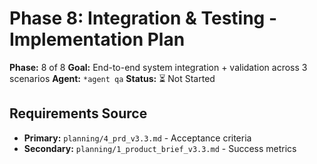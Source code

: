 # Phase 8: Integration & Testing - Implementation Plan

**Phase:** 8 of 8
**Goal:** End-to-end system integration + validation across 3 scenarios
**Agent:** `*agent qa`
**Status:** ⏳ Not Started

## Requirements Source
- **Primary:** `planning/4_prd_v3.3.md` - Acceptance criteria
- **Secondary:** `planning/1_product_brief_v3.3.md` - Success metrics
